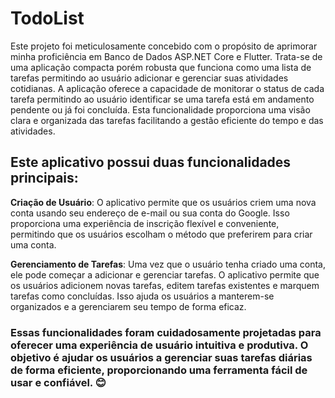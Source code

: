 # TodoList

<p> Este projeto foi meticulosamente concebido com o propósito de aprimorar minha proficiência em Banco de Dados ASP.NET Core e Flutter. 
Trata-se de uma aplicação compacta porém robusta que funciona como uma lista de tarefas permitindo ao usuário adicionar e gerenciar suas atividades cotidianas. 
A aplicação oferece a capacidade de monitorar o status de cada tarefa permitindo ao usuário identificar se uma tarefa está em andamento pendente ou já foi concluída. 
Esta funcionalidade proporciona uma visão clara e organizada das tarefas facilitando a gestão eficiente do tempo e das atividades.</p>

<h2>Este aplicativo possui duas funcionalidades principais:</h2>

<strong>Criação de Usuário</strong>: O aplicativo permite que os usuários criem uma nova conta usando seu endereço de e-mail ou sua conta do Google. Isso proporciona uma experiência de inscrição flexível e conveniente, permitindo que os usuários escolham o método que preferirem para criar uma conta.

<strong>Gerenciamento de Tarefas</strong>: Uma vez que o usuário tenha criado uma conta, ele pode começar a adicionar e gerenciar tarefas. O aplicativo permite que os usuários adicionem novas tarefas, editem tarefas existentes e marquem tarefas como concluídas. Isso ajuda os usuários a manterem-se organizados e a gerenciarem seu tempo de forma eficaz.

<h3>Essas funcionalidades foram cuidadosamente projetadas para oferecer uma experiência de usuário intuitiva e produtiva. O objetivo é ajudar os usuários a gerenciar suas tarefas diárias de forma eficiente, proporcionando uma ferramenta fácil de usar e confiável. 😊</h3>
